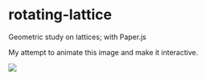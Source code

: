 # rotating-lattice
Geometric study on lattices; with Paper.js

My attempt to animate this image and make it interactive.  


![](http://static1.squarespace.com/static/5155d350e4b0e1be884304d7/515cbfc8e4b04b67e104e21b/515cbfc9e4b0875140c526d6/1365032912932/vintagephoto_01_triangle.jpg)
